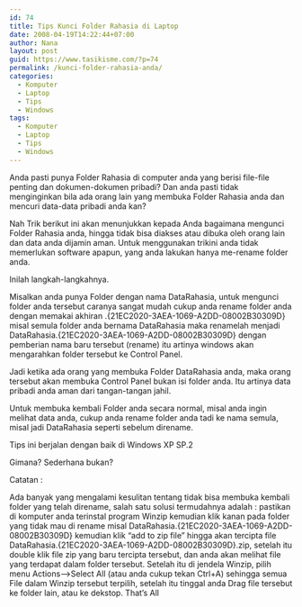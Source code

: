```yaml
---
id: 74
title: Tips Kunci Folder Rahasia di Laptop
date: 2008-04-19T14:22:44+07:00
author: Nana
layout: post
guid: https://www.tasikisme.com/?p=74
permalink: /kunci-folder-rahasia-anda/
categories:
  - Komputer
  - Laptop
  - Tips
  - Windows
tags:
  - Komputer
  - Laptop
  - Tips
  - Windows
---
```

Anda pasti punya Folder Rahasia di computer anda yang berisi file-file penting dan dokumen-dokumen pribadi? Dan anda pasti tidak menginginkan bila ada orang lain yang membuka Folder Rahasia anda dan mencuri data-data pribadi anda kan?

Nah Trik berikut ini akan menunjukkan kepada Anda bagaimana mengunci Folder Rahasia anda, hingga tidak bisa diakses atau dibuka oleh orang lain dan data anda dijamin aman. Untuk menggunakan trikini anda tidak memerlukan software apapun, yang anda lakukan hanya me-rename folder anda.

Inilah langkah-langkahnya.

Misalkan anda punya Folder dengan nama DataRahasia, untuk mengunci folder anda tersebut caranya sangat mudah cukup anda rename folder anda dengan memakai akhiran .{21EC2020-3AEA-1069-A2DD-08002B30309D} misal semula folder anda bernama DataRahasia maka renamelah menjadi DataRahasia.{21EC2020-3AEA-1069-A2DD-08002B30309D} dengan pemberian nama baru tersebut (rename) itu artinya windows akan mengarahkan folder tersebut ke Control Panel.

Jadi ketika ada orang yang membuka Folder DataRahasia anda, maka orang tersebut akan membuka Control Panel bukan isi folder anda. Itu artinya data pribadi anda aman dari tangan-tangan jahil.

Untuk membuka kembali Folder anda secara normal, misal anda ingin melihat data anda, cukup anda rename folder anda tadi ke nama semula, misal jadi DataRahasia seperti sebelum direname.

Tips ini berjalan dengan baik di Windows XP SP.2

Gimana? Sederhana bukan?

Catatan :

Ada banyak yang mengalami kesulitan tentang tidak bisa membuka kembali folder yang telah direname, salah satu solusi termudahnya adalah : pastikan di komputer anda terinstal program Winzip kemudian klik kanan pada folder yang tidak mau di rename misal DataRahasia.{21EC2020-3AEA-1069-A2DD-08002B30309D} kemudian klik “add to zip file” hingga akan tercipta file DataRahasia.{21EC2020-3AEA-1069-A2DD-08002B30309D}.zip, setelah itu double klik file zip yang baru tercipta tersebut, dan anda akan melihat file yang terdapat dalam folder tersebut. Setelah itu di jendela Winzip, pilih menu Actions&#8211;>Select All (atau anda cukup tekan Ctrl+A) sehingga semua File dalam Winzip tersebut terpilih, setelah itu tinggal anda Drag file tersebut ke folder lain, atau ke dekstop. That’s All
